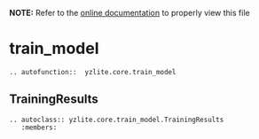 __NOTE:__ Refer to the [online documentation](https://github.com/chenxingqiang/yzlite) to properly view this file

# train_model

```{eval-rst}
.. autofunction::  yzlite.core.train_model
```

## TrainingResults

```{eval-rst}
.. autoclass:: yzlite.core.train_model.TrainingResults
   :members:
```
